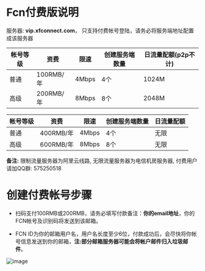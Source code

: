
# Fcn付费版说明

服务器: **vip.xfconnect.com**， 只支持付费帐号登陆，请务必将服务端地址配置成该服务器

|帐号等级|资费|限速|创建服务端数量|日流量配额(p2p不计)
|-------|----|---|--------|-----
|普通|100RMB/年|4Mbps|4个|1024M
|高级|200RMB/年|8Mbps|8个|2048M

|帐号等级|资费|限速|创建服务端数量|日流量配额
|-------|----|---|-----|----
|普通|400RMB/年|4Mbps|4个|无限
|高级|600RMB/年|8Mbps|8个|无限

**备注:** 限制流量服务器为阿里云线路, 无限流量服务器为电信机房服务器, 付费用户请加QQ群: 575250518

# 创建付费帐号步骤

* 扫码支付100RMB或200RMB，请务必填写付款备注：**你的email地址**，你的FCN帐号及识别码将发送到该邮箱。

* FCN ID为你的邮箱用户名，用户名长度至少6位，付款成功后，会尽快将你帐号信息发送到你的邮箱，**注:部分邮箱服务器可能会将帐户邮件归入垃圾邮件**。

![image](https://github.com/boywhp/fcn/blob/master/vip/fcn_pay.png)

